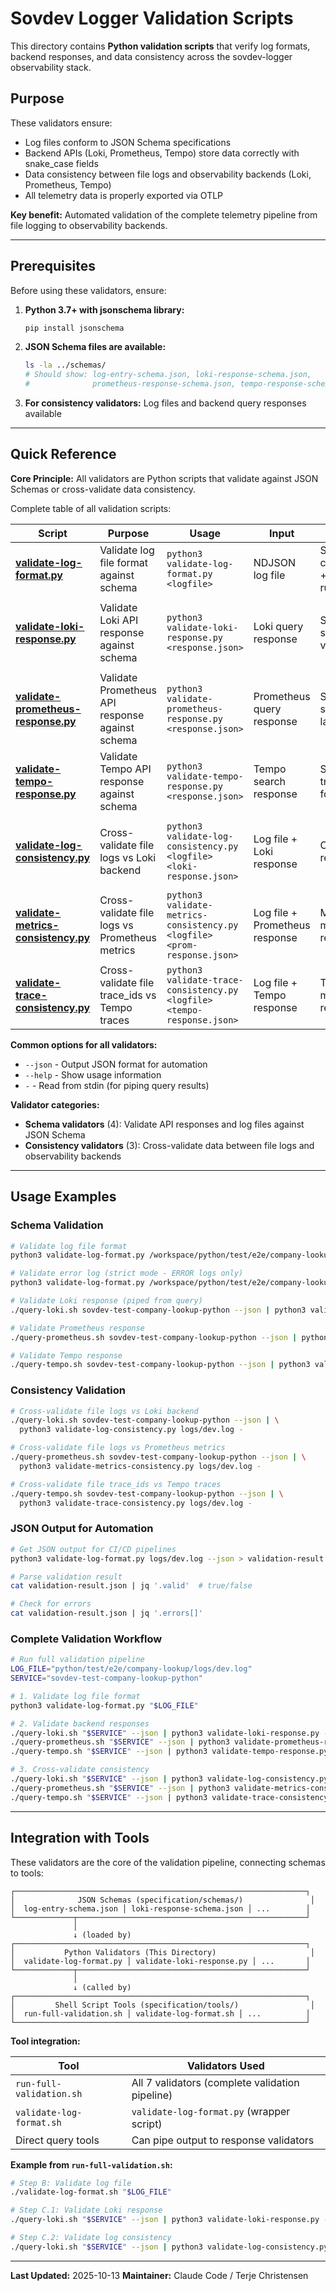 # Sovdev Logger Validation Scripts

This directory contains **Python validation scripts** that verify log formats, backend responses, and data consistency across the sovdev-logger observability stack.

## Purpose

These validators ensure:
- Log files conform to JSON Schema specifications
- Backend APIs (Loki, Prometheus, Tempo) store data correctly with snake_case fields
- Data consistency between file logs and observability backends (Loki, Prometheus, Tempo)
- All telemetry data is properly exported via OTLP

**Key benefit:** Automated validation of the complete telemetry pipeline from file logging to observability backends.

---

## Prerequisites

Before using these validators, ensure:

1. **Python 3.7+ with jsonschema library:**
   ```bash
   pip install jsonschema
   ```

2. **JSON Schema files are available:**
   ```bash
   ls -la ../schemas/
   # Should show: log-entry-schema.json, loki-response-schema.json,
   #              prometheus-response-schema.json, tempo-response-schema.json
   ```

3. **For consistency validators:** Log files and backend query responses available

---

## Quick Reference

**Core Principle:** All validators are Python scripts that validate against JSON Schemas or cross-validate data consistency.

Complete table of all validation scripts:

| Script | Purpose | Usage | Input | Output | Used By |
|--------|---------|-------|-------|--------|---------|
| [**validate-log-format.py**](validate-log-format.py) | Validate log file format against schema | `python3 validate-log-format.py <logfile>` | NDJSON log file | Schema compliance + custom rules | [`validate-log-format.sh`](../tools/validate-log-format.sh) |
| [**validate-loki-response.py**](validate-loki-response.py) | Validate Loki API response against schema | `python3 validate-loki-response.py <response.json>` | Loki query response | Schema + snake_case validation | [`run-full-validation.sh`](../tools/run-full-validation.sh)<br/>[`run-grafana-validation.sh`](../tools/run-grafana-validation.sh)<br/>[`run-full-validation-host.sh`](../tools/run-full-validation-host.sh) |
| [**validate-prometheus-response.py**](validate-prometheus-response.py) | Validate Prometheus API response against schema | `python3 validate-prometheus-response.py <response.json>` | Prometheus query response | Schema + snake_case labels | [`run-full-validation.sh`](../tools/run-full-validation.sh)<br/>[`run-grafana-validation.sh`](../tools/run-grafana-validation.sh) |
| [**validate-tempo-response.py**](validate-tempo-response.py) | Validate Tempo API response against schema | `python3 validate-tempo-response.py <response.json>` | Tempo search response | Schema + trace ID format | [`run-full-validation.sh`](../tools/run-full-validation.sh)<br/>[`run-grafana-validation.sh`](../tools/run-grafana-validation.sh) |
| [**validate-log-consistency.py**](validate-log-consistency.py) | Cross-validate file logs vs Loki backend | `python3 validate-log-consistency.py <logfile> <loki-response.json>` | Log file + Loki response | Consistency report | [`run-full-validation.sh`](../tools/run-full-validation.sh)<br/>[`run-grafana-validation.sh`](../tools/run-grafana-validation.sh)<br/>[`run-full-validation-host.sh`](../tools/run-full-validation-host.sh) |
| [**validate-metrics-consistency.py**](validate-metrics-consistency.py) | Cross-validate file logs vs Prometheus metrics | `python3 validate-metrics-consistency.py <logfile> <prom-response.json>` | Log file + Prometheus response | Metrics match report | [`run-full-validation.sh`](../tools/run-full-validation.sh)<br/>[`run-grafana-validation.sh`](../tools/run-grafana-validation.sh) |
| [**validate-trace-consistency.py**](validate-trace-consistency.py) | Cross-validate file trace_ids vs Tempo traces | `python3 validate-trace-consistency.py <logfile> <tempo-response.json>` | Log file + Tempo response | Trace ID match report | [`run-full-validation.sh`](../tools/run-full-validation.sh)<br/>[`run-grafana-validation.sh`](../tools/run-grafana-validation.sh) |

**Common options for all validators:**
- `--json` - Output JSON format for automation
- `--help` - Show usage information
- `-` - Read from stdin (for piping query results)

**Validator categories:**
- **Schema validators** (4): Validate API responses and log files against JSON Schema
- **Consistency validators** (3): Cross-validate data between file logs and observability backends

---

## Usage Examples

### Schema Validation

```bash
# Validate log file format
python3 validate-log-format.py /workspace/python/test/e2e/company-lookup/logs/dev.log

# Validate error log (strict mode - ERROR logs only)
python3 validate-log-format.py /workspace/python/test/e2e/company-lookup/logs/error.log --error-log

# Validate Loki response (piped from query)
./query-loki.sh sovdev-test-company-lookup-python --json | python3 validate-loki-response.py -

# Validate Prometheus response
./query-prometheus.sh sovdev-test-company-lookup-python --json | python3 validate-prometheus-response.py -

# Validate Tempo response
./query-tempo.sh sovdev-test-company-lookup-python --json | python3 validate-tempo-response.py -
```

### Consistency Validation

```bash
# Cross-validate file logs vs Loki backend
./query-loki.sh sovdev-test-company-lookup-python --json | \
  python3 validate-log-consistency.py logs/dev.log -

# Cross-validate file logs vs Prometheus metrics
./query-prometheus.sh sovdev-test-company-lookup-python --json | \
  python3 validate-metrics-consistency.py logs/dev.log -

# Cross-validate file trace_ids vs Tempo traces
./query-tempo.sh sovdev-test-company-lookup-python --json | \
  python3 validate-trace-consistency.py logs/dev.log -
```

### JSON Output for Automation

```bash
# Get JSON output for CI/CD pipelines
python3 validate-log-format.py logs/dev.log --json > validation-result.json

# Parse validation result
cat validation-result.json | jq '.valid'  # true/false

# Check for errors
cat validation-result.json | jq '.errors[]'
```

### Complete Validation Workflow

```bash
# Run full validation pipeline
LOG_FILE="python/test/e2e/company-lookup/logs/dev.log"
SERVICE="sovdev-test-company-lookup-python"

# 1. Validate log file format
python3 validate-log-format.py "$LOG_FILE"

# 2. Validate backend responses
./query-loki.sh "$SERVICE" --json | python3 validate-loki-response.py -
./query-prometheus.sh "$SERVICE" --json | python3 validate-prometheus-response.py -
./query-tempo.sh "$SERVICE" --json | python3 validate-tempo-response.py -

# 3. Cross-validate consistency
./query-loki.sh "$SERVICE" --json | python3 validate-log-consistency.py "$LOG_FILE" -
./query-prometheus.sh "$SERVICE" --json | python3 validate-metrics-consistency.py "$LOG_FILE" -
./query-tempo.sh "$SERVICE" --json | python3 validate-trace-consistency.py "$LOG_FILE" -
```

---

## Integration with Tools

These validators are the core of the validation pipeline, connecting schemas to tools:

```
┌─────────────────────────────────────────────────────────────────┐
│              JSON Schemas (specification/schemas/)               │
│  log-entry-schema.json │ loki-response-schema.json │ ...        │
└─────────────┬───────────────────────────────────────────────────┘
              │
              ↓ (loaded by)
┌─────────────────────────────────────────────────────────────────┐
│           Python Validators (This Directory)                     │
│  validate-log-format.py │ validate-loki-response.py │ ...       │
└─────────────┬───────────────────────────────────────────────────┘
              │
              ↓ (called by)
┌─────────────────────────────────────────────────────────────────┐
│         Shell Script Tools (specification/tools/)                │
│  run-full-validation.sh │ validate-log-format.sh │ ...          │
└─────────────────────────────────────────────────────────────────┘
```

**Tool integration:**

| Tool | Validators Used |
|------|-----------------|
| `run-full-validation.sh` | All 7 validators (complete validation pipeline) |
| `validate-log-format.sh` | `validate-log-format.py` (wrapper script) |
| Direct query tools | Can pipe output to response validators |

**Example from `run-full-validation.sh`:**
```bash
# Step B: Validate log file
./validate-log-format.sh "$LOG_FILE"

# Step C.1: Validate Loki response
./query-loki.sh "$SERVICE" --json | python3 validate-loki-response.py -

# Step C.2: Validate log consistency
./query-loki.sh "$SERVICE" --json | python3 validate-log-consistency.py "$LOG_FILE" -
```

---


**Last Updated:** 2025-10-13
**Maintainer:** Claude Code / Terje Christensen
